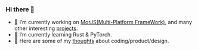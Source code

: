 <!--
**lyfeyaj/lyfeyaj** is a ✨ _special_ ✨ repository because its `README.md` (this file) appears on your GitHub profile.

Here are some ideas to get you started:

- 🔭 I’m currently working on ...
- 🌱 I’m currently learning ...
- 👯 I’m looking to collaborate on ...
- 🤔 I’m looking for help with ...
- 💬 Ask me about ...
- 📫 How to reach me: ...
- 😄 Pronouns: ...
- ⚡ Fun fact: ...
-->

### Hi there 👋

- 🔭 I’m currently working on [MorJS(Multi-Platform FrameWork)](https://github.com/eleme/morjs), and many other interesting [projects](./my-open-sources.md).
- 🌱 I’m currently learning Rust & PyTorch.
- 🤔 Here are some of my [thoughts](./thoughts/README.md) about coding/product/design.
